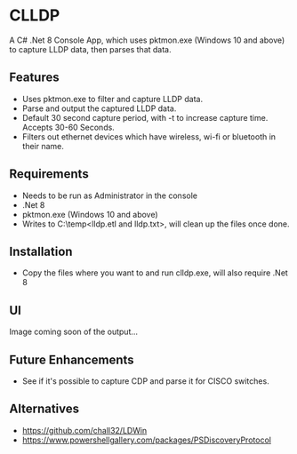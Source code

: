 # CLLDP

A C# .Net 8 Console App, which uses pktmon.exe (Windows 10 and above) to capture LLDP data, then parses that data.

## Features

- Uses pktmon.exe to filter and capture LLDP data.
- Parse and output the captured LLDP data.
- Default 30 second capture period, with -t <seconds> to increase capture time. Accepts 30-60 Seconds.
- Filters out ethernet devices which have wireless, wi-fi or bluetooth in their name.

## Requirements
- Needs to be run as Administrator in the console
- .Net 8
- pktmon.exe (Windows 10 and above)
- Writes to C:\temp\<lldp.etl and lldp.txt>, will clean up the files once done.

## Installation
- Copy the files where you want to and run clldp.exe, will also require .Net 8

## UI
Image coming soon of the output...

## Future Enhancements
- See if it's possible to capture CDP and parse it for CISCO switches.

## Alternatives
- https://github.com/chall32/LDWin
- https://www.powershellgallery.com/packages/PSDiscoveryProtocol
